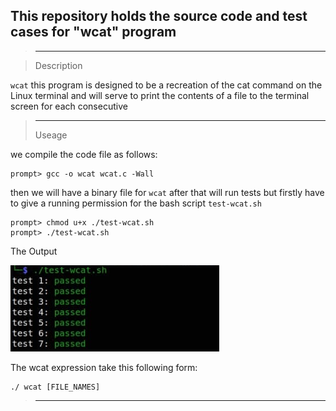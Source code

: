 
## This repository holds the source code and  test cases for "wcat" program

>____________________________________________________________________________________
 
> Description


 `wcat`  this program is designed to be a recreation of the cat command on the Linux terminal and will serve to print the contents of a file to the terminal screen for each consecutive
 

>____________________________________________________________________________________
 >Useage


 we compile the code file as follows:
```
prompt> gcc -o wcat wcat.c -Wall 
```
then we will have a binary file for  `wcat`
after that will run tests but  firstly have to give a running permission for the bash script `test-wcat.sh`
```
prompt> chmod u+x ./test-wcat.sh
prompt> ./test-wcat.sh
```

The Output

![GitHub Light](https://github.com/Ola-Mohamed/Ostep_Projects/blob/main/Wcat/Screenshot%202022-01-05%20143954.png)

The wcat expression take this following form:
```
./ wcat [FILE_NAMES]
```

>____________________________________________________________________________________
